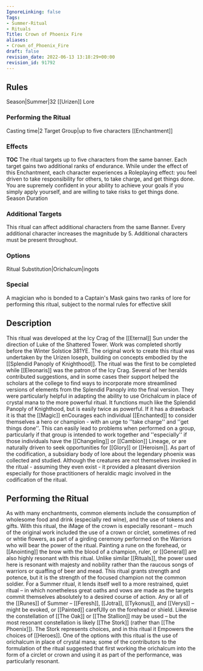 ```yaml
---
IgnoreLinking: false
Tags:
- Summer-Ritual
- Rituals
Title: Crown of Phoenix Fire
aliases:
- Crown_of_Phoenix_Fire
draft: false
revision_date: 2022-06-13 13:18:29+00:00
revision_id: 91792
---
```


## Rules
Season|Summer|32
[[Urizen]] Lore
### Performing the Ritual
Casting time|2 Target Group|up to five characters
[[Enchantment]]
### Effects
__TOC__
The ritual targets up to five characters from the same banner. Each target gains two additional ranks of endurance.
While under the effect of this Enchantment, each character experiences a Roleplaying effect: you feel driven to take responsibility for others, to take charge, and get things done. You are supremely confident in your ability to achieve your goals if you simply apply yourself, and are willing to take risks to get things done.
Season Duration
### Additional Targets
This ritual can affect additional characters from the same Banner. Every additional character increases the magnitude by 5. Additional characters must be present throughout. 
### Options
Ritual Substitution|Orichalcum|ingots
### Special
A magician who is bonded to a Captain's Mask gains two ranks of lore for performing this ritual, subject to the normal rules for effective skill
## Description
This ritual was developed at the Icy Crag of the [[Eternal]] Sun under the direction of Luke of the Shattered Tower. Work was completed shortly before the Winter Solstice 381YE. The original work to create this ritual was undertaken by the Urizen Ioseph, building on concepts embodied by the [[Splendid Panoply of Knighthood]]. The ritual was the first to be completed while [[Eleonaris]] was the patron of the Icy Crag. Several of her heralds contributed suggestions, and in some cases their support helped the scholars at the college to find ways to incorporate more streamlined versions of elements from the Splendid Panoply into the final version. They were particularly helpful in adapting the ability to use Orichalcum in place of crystal mana to the more powerful ritual.
It functions much like the Splendid Panoply of Knighthood, but is easily twice as powerful. If it has a drawback it is that the [[Magic]] enCourages each individual [[Enchanted]] to consider themselves a hero or champion - with an urge to ''take charge'' and ''get things done''. This can easily lead to problems when performed on a group, particularly if that group is intended to work together and ''especially'' if those individuals have the [[Changeling]] or [[Cambion]] Lineage, or are naturally driven to seek opportunities for [[Glory]] or [[Heroism]]. 
As part of the codification, a subsidiary body of lore about the legendary phoenix was collected and studied. Although the creatures are not themselves invoked in the ritual - assuming they even exist - it provided a pleasant diversion especially for those practitioners of heraldic magic involved in the codification of the ritual.
## Performing the Ritual
As with many enchantments, common elements include the consumption of wholesome food and drink (especially red wine), and the use of tokens and gifts. With this ritual, the iMage of the crown is especially resonant – much of the original work included the use of a crown or circlet, sometimes of red or whtie flowers, as part of a girding ceremony performed on the Warriors who will bear the power of the ritual. Painting a rune on the forehead, or [[Anointing]] the brow with the blood of a champion, ruler, or [[General]] are also highly resonant with this ritual.
Unlike similar [[Rituals]], the power used here is resonant with majesty and nobility rather than the raucous songs of warriors or quaffing of beer and mead. This ritual grants strength and potence, but it is the strength of the focused champion not the common soldier. For a Summer ritual, it lends itself well to a more restrained, quiet ritual – in which nonetheless great oaths and vows are made as the targets commit themselves absolutely to a desired course of action.
Any or all of the [[Runes]] of Summer – [[Feresh]], [[Jotra]], [[Tykonus]], and [[Verys]] – might be evoked, or [[Painted]] carefUlly on the forehead or shield. Likewise the constellation of [[The Oak]] or [[The Stallion]] may be used – but the most resonant constellation is likely [[The Stork]] (rather than [[The Phoenix]]). The Stork represents choices, and in this ritual it Empowers the choices of [[Heroes]].
One of the options with this ritual is the use of orichalcum in place of crystal mana; some of the contributors to the formulation of the ritual suggested that first working the orichalcum into the form of a circlet or crown and using it as part of the performance, was particularly resonant.